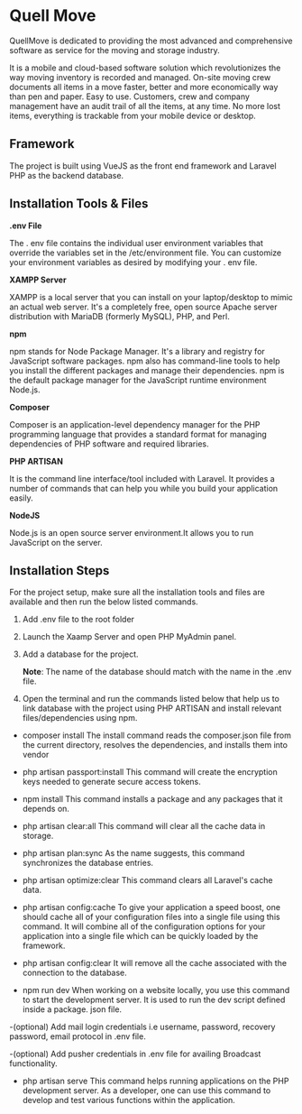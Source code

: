 
# Quell Move 

QuellMove is dedicated to providing the most advanced and comprehensive software as service for the moving and storage industry. 

It is a mobile and cloud-based software solution which revolutionizes the way moving inventory is recorded and managed. On-site moving crew documents all items in a move faster, better and more economically way than pen and paper. Easy to use. Customers, crew and company management have an audit trail of all the items, at any time. No more lost items, everything is trackable from your mobile device or desktop.


## Framework

The project is built using VueJS as the front end framework and Laravel PHP as the backend database.

## Installation Tools & Files

**.env File**

The . env file contains the individual user environment variables that override the variables set in the /etc/environment file. You can customize your environment variables as desired by modifying your . env file.

**XAMPP Server**


XAMPP is a local server that you can install on your laptop/desktop to mimic an actual web server. It's a completely free, open source Apache server distribution with MariaDB (formerly MySQL), PHP, and Perl.

**npm**

npm stands for Node Package Manager. It's a library and registry for JavaScript software packages. npm also has command-line tools to help you install the different packages and manage their dependencies. npm is the default package manager for the JavaScript runtime environment Node.js.

**Composer** 

Composer is an application-level dependency manager for the PHP programming language that provides a standard format for managing dependencies of PHP software and required libraries.

**PHP ARTISAN**

It is the command line interface/tool included with Laravel. It provides a number of commands that can help you while you build your application easily. 

**NodeJS**

Node.js is an open source server environment.It allows you to run JavaScript on the server.
## Installation Steps

For the project setup, make sure all the installation tools and files are available and then run the below listed commands.

1) Add .env file to the root folder

2) Launch the Xaamp Server and open PHP MyAdmin panel. 

3) Add a database for the project.
   
   **Note**: The name of the database should match with the name in the .env file.

4) Open the terminal and run the commands listed below that help us to link database with the project using PHP ARTISAN and install relevant files/dependencies using npm.

- composer install 
The install command reads the composer.json file from the current directory, resolves the dependencies, and installs them into vendor 

- php artisan passport:install
This command will create the encryption keys needed to generate secure access tokens.

- npm install 
This command installs a package and any packages that it depends on.

- php artisan clear:all
This command  will clear all the cache data in storage.

- php artisan plan:sync
As the name suggests, this command synchronizes the database entries.

- php artisan optimize:clear 
This command clears all Laravel's cache data.

- php artisan config:cache
To give your application a speed boost, one  should cache all of your configuration files into a single file using this command. It will combine all of the configuration options for your application into a single file which can be quickly loaded by the framework.

- php artisan config:clear
It will remove all the cache associated with the connection to the database.

- npm run dev
When working on a website locally, you use this command to start the development server. It is used to run the dev script defined inside a package. json file. 

-(optional) Add mail login credentials i.e username, password, recovery password, email protocol in .env file.

-(optional) Add pusher credentials in .env file for availing Broadcast functionality.

- php artisan serve
This command helps running applications on the PHP development server. As a developer, one can use this command to develop and test various functions within the application.